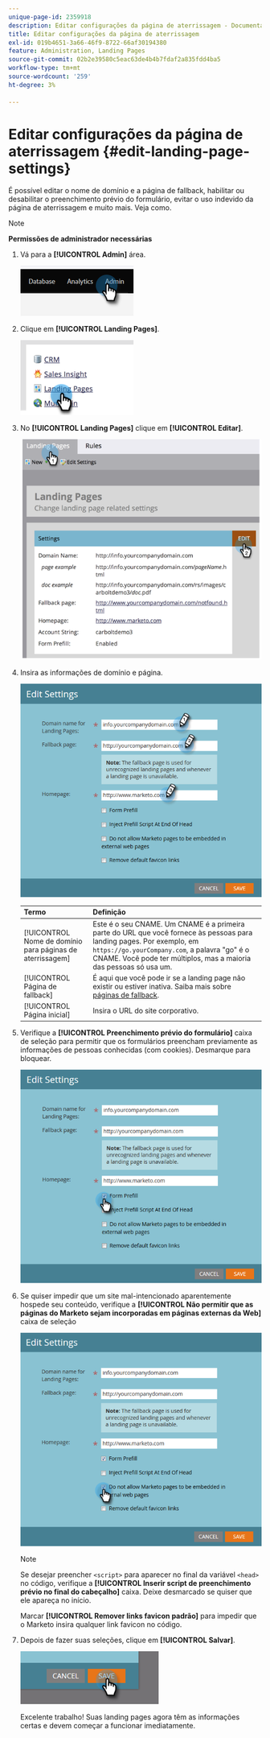```yaml
---
unique-page-id: 2359918
description: Editar configurações da página de aterrissagem - Documentação do Marketo - Documentação do produto
title: Editar configurações da página de aterrissagem
exl-id: 019b4651-3a66-46f9-8722-66af30194380
feature: Administration, Landing Pages
source-git-commit: 02b2e39580c5eac63de4b4b7fdaf2a835fdd4ba5
workflow-type: tm+mt
source-wordcount: '259'
ht-degree: 3%

---
```


# Editar configurações da página de aterrissagem {#edit-landing-page-settings}

É possível editar o nome de domínio e a página de fallback, habilitar ou desabilitar o preenchimento prévio do formulário, evitar o uso indevido da página de aterrissagem e muito mais. Veja como.

>[!NOTE]
>
>**Permissões de administrador necessárias**

1. Vá para a **[!UICONTROL Admin]** área.

   ![](assets/edit-landing-page-settings-1.png)

1. Clique em **[!UICONTROL Landing Pages]**.

   ![](assets/edit-landing-page-settings-2.png)

1. No **[!UICONTROL Landing Pages]** clique em **[!UICONTROL Editar]**.

   ![](assets/edit-landing-page-settings-3.png)

1. Insira as informações de domínio e página.

   ![](assets/edit-landing-page-settings-4.png)

   | Termo | Definição |
   |---|---|
   | [!UICONTROL Nome de domínio para páginas de aterrissagem] | Este é o seu CNAME. Um CNAME é a primeira parte do URL que você fornece às pessoas para landing pages. Por exemplo, em `https://go.yourCompany.com`, a palavra &quot;go&quot; é o CNAME. Você pode ter múltiplos, mas a maioria das pessoas só usa um. |
   | [!UICONTROL Página de fallback] | É aqui que você pode ir se a landing page não existir ou estiver inativa. Saiba mais sobre [páginas de fallback](/help/marketo/product-docs/administration/settings/set-a-fallback-page.md). |
   | [!UICONTROL Página inicial] | Insira o URL do site corporativo. |

1. Verifique a **[!UICONTROL Preenchimento prévio do formulário]** caixa de seleção para permitir que os formulários preencham previamente as informações de pessoas conhecidas (com cookies). Desmarque para bloquear.

   ![](assets/edit-landing-page-settings-5.png)

1. Se quiser impedir que um site mal-intencionado aparentemente hospede seu conteúdo, verifique a **[!UICONTROL Não permitir que as páginas do Marketo sejam incorporadas em páginas externas da Web]** caixa de seleção

   ![](assets/edit-landing-page-settings-6.png)

   >[!NOTE]
   >
   >Se desejar preencher `<script>` para aparecer no final da variável `<head>` no código, verifique a **[!UICONTROL Inserir script de preenchimento prévio no final do cabeçalho]** caixa. Deixe desmarcado se quiser que ele apareça no início.
   >
   >Marcar **[!UICONTROL Remover links favicon padrão]** para impedir que o Marketo insira qualquer link favicon no código.

1. Depois de fazer suas seleções, clique em **[!UICONTROL Salvar]**.

   ![](assets/edit-landing-page-settings-7.png)

   Excelente trabalho! Suas landing pages agora têm as informações certas e devem começar a funcionar imediatamente.
